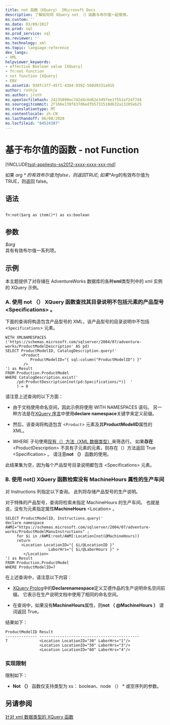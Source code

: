 ```yaml
---
title: not 函数（XQuery） |Microsoft Docs
description: 了解如何将 XQuery not （）函数与布尔值一起使用。
ms.custom: ''
ms.date: 03/09/2017
ms.prod: sql
ms.prod_service: sql
ms.reviewer: ''
ms.technology: xml
ms.topic: language-reference
dev_langs:
- XML
helpviewer_keywords:
- effective Boolean value [XQuery]
- fn:not function
- not function [XQuery]
- EBV
ms.assetid: 93dfc377-45f1-4384-9392-560d9331a915
author: rothja
ms.author: jroth
ms.openlocfilehash: 24235099ec742d4c6d62e3d97ee1f551af24f7d4
ms.sourcegitcommit: 2f166e139f637d6edfb5731510d632a13205eb25
ms.translationtype: MT
ms.contentlocale: zh-CN
ms.lasthandoff: 06/08/2020
ms.locfileid: "84524387"
---
```

# <a name="functions-on-boolean-values---not-function"></a>基于布尔值的函数 - not Function 
[!INCLUDE[tsql-appliesto-ss2012-xxxx-xxxx-xxx-md](../includes/tsql-appliesto-ss2012-xxxx-xxxx-xxx-md.md)]

  如果 *$arg*的有效布尔值为 false，则返回 TRUE; 如果 *$Arg*的有效布尔值为 TRUE，则返回 false。  
  
## <a name="syntax"></a>语法  
  
```  
  
fn:not($arg as item()*) as xs:boolean  
```  
  
## <a name="arguments"></a>参数  
 *$arg*  
 具有有效布尔值一系列项。  
  
## <a name="examples"></a>示例  
 本主题提供了对存储在 AdventureWorks 数据库的各种**xml**类型列中的 xml 实例的 XQuery 示例。  
  
### <a name="a-using-the-not-xquery-function-to-find-product-models-whose-catalog-descriptions-do-not-include-the-specifications-element"></a>A. 使用 not （） XQuery 函数查找其目录说明不包括元素的产品型号 \<Specifications> 。  
 下面的查询将构造包含产品型号的 XML，该产品型号的目录说明中不包括 <`Specifications`> 元素。  
  
```  
WITH XMLNAMESPACES ('https://schemas.microsoft.com/sqlserver/2004/07/adventure-works/ProductModelDescription' AS pd)  
SELECT ProductModelID, CatalogDescription.query('  
       <Product   
           ProductModelID="{ sql:column("ProductModelID") }"  
        />  
') as Result  
FROM Production.ProductModel  
WHERE CatalogDescription.exist('  
     /pd:ProductDescription[not(pd:Specifications/*)]  '  
     ) = 0  
```  
  
 请注意上述查询的以下方面：  
  
-   由于文档使用命名空间，因此示例将使用 WITH NAMESPACES 语句。 另一种方法是在[XQuery 序言](../xquery/modules-and-prologs-xquery-prolog.md)中使用**declare namespace**关键字来定义前缀。  
  
-   然后，该查询将构造包含 <`Product`> 元素及其**ProductModelID**属性的 XML。  
  
-   WHERE 子句使用[现有（）方法（XML 数据类型）](../t-sql/xml/exist-method-xml-data-type.md)来筛选行。 如果**存在** \<ProductDescription> 不具有子元素的元素，则存在（）方法返回 True \<Specification> 。 请注意**not （）** 函数的使用。  
  
 此结果集为空，因为每个产品型号目录说明都包含 \<Specifications> 元素。  
  
### <a name="b-using-the-not-xquery-function-to-retrieve-work-center-locations-that-do-not-have-a-machinehours-attribute"></a>B. 使用 not() XQuery 函数检索没有 MachineHours 属性的生产车间  
 对 Instructions 列指定以下查询。 此列将存储产品型号的生产说明。  
  
 对于特殊的产品型号，查询将检索未指定 MachineHours 的生产车间。 也就是说，没有为元素指定属性**MachineHours** \<Location> 。  
  
```  
SELECT ProductModelID, Instructions.query('  
declare namespace AWMI="https://schemas.microsoft.com/sqlserver/2004/07/adventure-works/ProductModelManuInstructions" ;  
     for $i in /AWMI:root/AWMI:Location[not(@MachineHours)]  
     return  
       <Location LocationID="{ $i/@LocationID }"   
                   LaborHrs="{ $i/@LaborHours }" >  
        </Location>  
') as Result  
FROM Production.ProductModel  
WHERE ProductModelID=7   
```  
  
 在上述查询中，请注意以下内容：  
  
-   [XQuery Prolog](../xquery/modules-and-prologs-xquery-prolog.md)中的**Declarenamespace**定义艾德作品的生产说明命名空间前缀。 它表示在生产说明文档中使用了相同的命名空间。  
  
-   在查询中，如果没有**MachineHours**属性，则**not （ @MachineHours ）** 谓词返回 True。  
  
 结果如下：  
  
```  
ProductModelID Result   
-------------- --------------------------------------------  
7              <Location LocationID="30" LaborHrs="1"/>  
               <Location LocationID="50" LaborHrs="3"/>  
               <Location LocationID="60" LaborHrs="4"/>  
```  
  
### <a name="implementation-limitations"></a>实现限制  
 限制如下：  
  
-   **Not （）** 函数仅支持类型为 xs： boolean、node （） * 或空序列的参数。  
  
## <a name="see-also"></a>另请参阅  
 [针对 xml 数据类型的 XQuery 函数](../xquery/xquery-functions-against-the-xml-data-type.md)  
  
  
